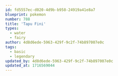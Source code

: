 ```yaml
---
id: fd5557ec-d020-4d9b-b958-24919a41e8a7
blueprint: pokemon
number: 788
title: 'Tapu Fini'
types:
  - water
  - fairy
author: 4d8d6ede-5963-429f-9c2f-74b897007e0c
tags:
  - basic
  - legendary
updated_by: 4d8d6ede-5963-429f-9c2f-74b897007e0c
updated_at: 1716569044
---
```

